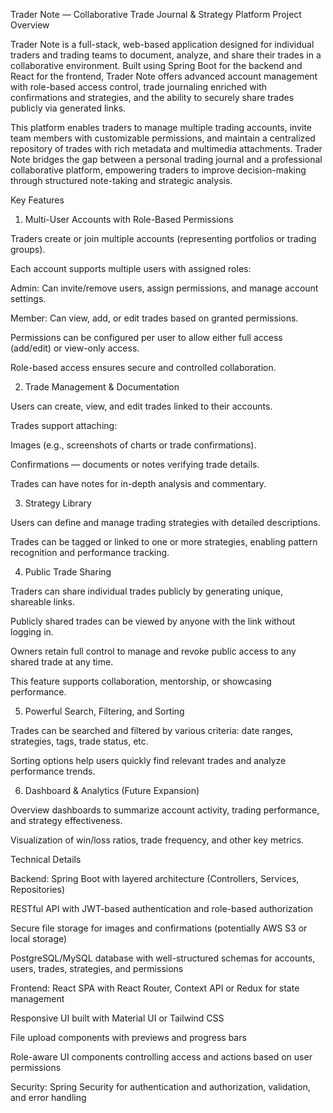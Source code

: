 Trader Note — Collaborative Trade Journal & Strategy Platform
Project Overview

Trader Note is a full-stack, web-based application designed for individual traders and trading teams to document, analyze, and share their trades in a collaborative environment. Built using Spring Boot for the backend and React for the frontend, Trader Note offers advanced account management with role-based access control, trade journaling enriched with confirmations and strategies, and the ability to securely share trades publicly via generated links.

This platform enables traders to manage multiple trading accounts, invite team members with customizable permissions, and maintain a centralized repository of trades with rich metadata and multimedia attachments. Trader Note bridges the gap between a personal trading journal and a professional collaborative platform, empowering traders to improve decision-making through structured note-taking and strategic analysis.

Key Features
1. Multi-User Accounts with Role-Based Permissions

Traders create or join multiple accounts (representing portfolios or trading groups).

Each account supports multiple users with assigned roles:

Admin: Can invite/remove users, assign permissions, and manage account settings.

Member: Can view, add, or edit trades based on granted permissions.

Permissions can be configured per user to allow either full access (add/edit) or view-only access.

Role-based access ensures secure and controlled collaboration.

2. Trade Management & Documentation

Users can create, view, and edit trades linked to their accounts.

Trades support attaching:

Images (e.g., screenshots of charts or trade confirmations).

Confirmations — documents or notes verifying trade details.

Trades can have notes for in-depth analysis and commentary.

3. Strategy Library

Users can define and manage trading strategies with detailed descriptions.

Trades can be tagged or linked to one or more strategies, enabling pattern recognition and performance tracking.

4. Public Trade Sharing

Traders can share individual trades publicly by generating unique, shareable links.

Publicly shared trades can be viewed by anyone with the link without logging in.

Owners retain full control to manage and revoke public access to any shared trade at any time.

This feature supports collaboration, mentorship, or showcasing performance.

5. Powerful Search, Filtering, and Sorting

Trades can be searched and filtered by various criteria: date ranges, strategies, tags, trade status, etc.

Sorting options help users quickly find relevant trades and analyze performance trends.

6. Dashboard & Analytics (Future Expansion)

Overview dashboards to summarize account activity, trading performance, and strategy effectiveness.

Visualization of win/loss ratios, trade frequency, and other key metrics.

Technical Details

Backend: Spring Boot with layered architecture (Controllers, Services, Repositories)

RESTful API with JWT-based authentication and role-based authorization

Secure file storage for images and confirmations (potentially AWS S3 or local storage)

PostgreSQL/MySQL database with well-structured schemas for accounts, users, trades, strategies, and permissions

Frontend: React SPA with React Router, Context API or Redux for state management

Responsive UI built with Material UI or Tailwind CSS

File upload components with previews and progress bars

Role-aware UI components controlling access and actions based on user permissions

Security: Spring Security for authentication and authorization, validation, and error handling